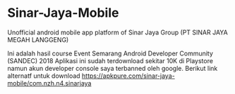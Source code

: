 # Sinar-Jaya-Mobile
Unofficial android mobile app platform of Sinar Jaya Group (PT SINAR JAYA MEGAH LANGGENG)

Ini adalah hasil course Event Semarang Android Developer Community (SANDEC) 2018
Aplikasi ini sudah terdownload sekitar 10K di Playstore namun akun developer console saya terbanned oleh google.
Berikut link alternatf untuk download https://apkpure.com/sinar-jaya-mobile/com.nzh.n4.sinarjaya
